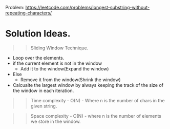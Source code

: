 Problem: https://leetcode.com/problems/longest-substring-without-repeating-characters/

# Solution Ideas.

> > Sliding Window Technique.

- Loop over the elements.
- if the current element is not in the window
  - Add it to the window(Expand the window)
- Else
  - Remove it from the window(Shrink the window)
- Calcualte the largest window by always keeping the track of the size of the window in each iteration.

> > Time complexity - O(N) - Where n is the number of chars in the given string.

> > Space complexity - O(N) - where n is the number of elements we store in the window.
